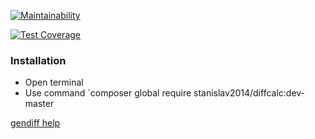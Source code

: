 [![Maintainability](https://api.codeclimate.com/v1/badges/136a02106f6c55f29cfd/maintainability)](https://codeclimate.com/github/Stanislav2014/project-lvl2-s397/maintainability)

[![Test Coverage](https://api.codeclimate.com/v1/badges/136a02106f6c55f29cfd/test_coverage)](https://codeclimate.com/github/Stanislav2014/project-lvl2-s397/test_coverage)

### Installation

* Open terminal
* Use command `composer global require stanislav2014/diffcalc:dev-master

[gendiff help](https://asciinema.org/connect/9e0094bb-f70a-4d6b-9b1d-b7c4d776ef3e)
